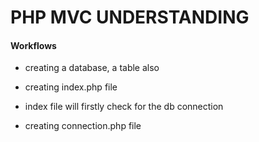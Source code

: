 # PHP MVC UNDERSTANDING

#### Workflows

- creating a database, a table also

- creating index.php file

- index file will firstly check for the db connection

- creating connection.php file